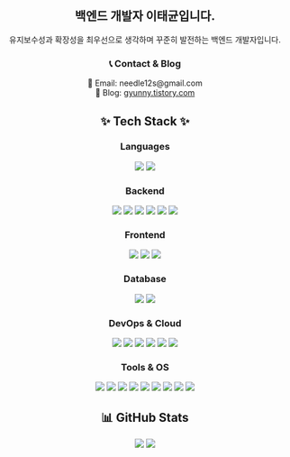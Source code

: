 <div align="center">
  <h2>백엔드 개발자 이태균입니다.</h2>
  <p>유지보수성과 확장성을 최우선으로 생각하며 꾸준히 발전하는 백엔드 개발자입니다.</p>

  <h3>📞 Contact & Blog</h3>
  📧 Email: needle12s@gmail.com
  <br>
  📖 Blog: <a href="https://gyunny.tistory.com" target="_blank">gyunny.tistory.com</a>

  <h2>✨ Tech Stack ✨</h2>
  
  <h3>Languages</h3>
  <img src="https://img.shields.io/badge/JAVA-007396?style=for-the-badge&logo=openjdk&logoColor=white">
  <img src="https://img.shields.io/badge/JavaScript-F7DF1E?style=for-the-badge&logo=javascript&logoColor=black">

  <h3>Backend</h3>
  <img src="https://img.shields.io/badge/Spring-6DB33F?style=for-the-badge&logo=spring&logoColor=white">
  <img src="https://img.shields.io/badge/Spring_Boot-6DB33F?style=for-the-badge&logo=springboot&logoColor=white">
  <img src="https://img.shields.io/badge/Spring_JPA-6DB33F?style=for-the-badge&logo=spring&logoColor=white">
  <img src="https://img.shields.io/badge/Querydsl-0769AD?style=for-the-badge&logo=java&logoColor=white">
  <img src="https://img.shields.io/badge/JSP-6DB33F?style=for-the-badge&logo=java&logoColor=white">
  <img src="https://img.shields.io/badge/MyBatis-000000?style=for-the-badge&logo=java&logoColor=white">

  <h3>Frontend</h3>
  <img src="https://img.shields.io/badge/HTML5-E34F26?style=for-the-badge&logo=html5&logoColor=white">
  <img src="https://img.shields.io/badge/CSS3-1572B6?style=for-the-badge&logo=css3&logoColor=white">
  <img src="https://img.shields.io/badge/jQuery-0769AD?style=for-the-badge&logo=jquery&logoColor=white">

  <h3>Database</h3>
  <img src="https://img.shields.io/badge/MySQL-4479A1?style=for-the-badge&logo=mysql&logoColor=white">
  <img src="https://img.shields.io/badge/PostgreSQL-4169E1?style=for-the-badge&logo=postgresql&logoColor=white">

  <h3>DevOps & Cloud</h3>
  <img src="https://img.shields.io/badge/AWS-232F3E?style=for-the-badge&logo=amazonaws&logoColor=white">
  <img src="https://img.shields.io/badge/EC2-FF9900?style=for-the-badge&logo=amazonec2&logoColor=white">
  <img src="https://img.shields.io/badge/S3-569A31?style=for-the-badge&logo=amazons3&logoColor=white">
  <img src="https://img.shields.io/badge/RDS-527FFF?style=for-the-badge&logo=amazonrds&logoColor=white">
  <img src="https://img.shields.io/badge/DIGITAL%20OCEAN-007396?style=for-the-badge&logo=digitalocean&logoColor=white">
  <img src="https://img.shields.io/badge/Docker-2496ED?style=for-the-badge&logo=docker&logoColor=white">

  <h3>Tools & OS</h3>
  <img src="https://img.shields.io/badge/Eclipse_IDE-2C2255?style=for-the-badge&logo=eclipse&logoColor=white">
  <img src="https://img.shields.io/badge/IntelliJ_IDEA-000000?style=for-the-badge&logo=intellijidea&logoColor=white">
  <img src="https://img.shields.io/badge/SVN-809CC9?style=for-the-badge&logo=subversion&logoColor=white">
  <img src="https://img.shields.io/badge/GitHub-181717?style=for-the-badge&logo=github&logoColor=white">
  <img src="https://img.shields.io/badge/GitHub_Actions-2088FF?style=for-the-badge&logo=githubactions&logoColor=white">
  <img src="https://img.shields.io/badge/Notion-000000?style=for-the-badge&logo=notion&logoColor=white">
  <img src="https://img.shields.io/badge/Slack-4A154B?style=for-the-badge&logo=slack&logoColor=white">
  <img src="https://img.shields.io/badge/Jira-0052CC?style=for-the-badge&logo=jira&logoColor=white">
  <img src="https://img.shields.io/badge/Linux-FCC624?style=for-the-badge&logo=linux&logoColor=black">

  <h2>📊 GitHub Stats</h2>
  <img src="https://github-readme-stats.vercel.app/api/top-langs/?username=taegyun1995&layout=compact&theme=tokyonight">
  <img src="https://github-readme-stats.vercel.app/api?username=taegyun1995&theme=tokyonight&show_icons=true">
</div>
